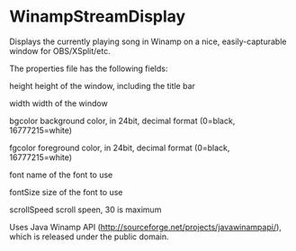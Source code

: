 # WinampStreamDisplay
Displays the currently playing song in Winamp on a nice, easily-capturable window for OBS/XSplit/etc.

The properties file has the following fields:

height      height of the window, including the title bar

width       width of the window

bgcolor     background color, in 24bit, decimal format (0=black, 16777215=white)

fgcolor     foreground color, in 24bit, decimal format (0=black, 16777215=white)

font        name of the font to use

fontSize    size of the font to use

scrollSpeed scroll speen, 30 is maximum

Uses Java Winamp API (http://sourceforge.net/projects/javawinampapi/), which is released under the public domain.
